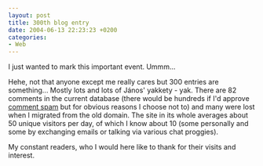 ```yaml
---
layout: post
title: 300th blog entry
date: 2004-06-13 22:23:23 +0200
categories:
- Web
---
```

I just wanted to mark this important event. Ummm...

Hehe, not that anyone except me really cares but 300 entries are something... Mostly lots and lots of J&aacute;nos' yakkety - yak. There are 82 comments in the current database (there would be hundreds if I'd approve <a href="http://www.rusiczki.net/2004/06/07/hello-there/">comment spam</a> but for obvious reasons I choose not to) and many were lost when I migrated from the old domain. The site in its whole averages about 50 unique visitors per day, of which I know about 10 (some personally and some by exchanging emails or talking via various chat proggies).

My constant readers, who I would here like to thank for their visits and interest.
